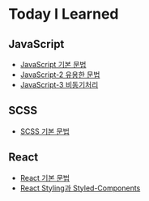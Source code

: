[javascriptlink]: ./JavaScript/javascript.md
[javascriptlinktwo]: ./JavaScript/javascript2.md
[javascriptlinkthree]: ./JavaScript/javascript3.md
[scsslink]: scss.md
[reactlink]: React.md
[reactlinktwo]: React2.md

# Today I Learned

## JavaScript

- [JavaScript 기본 문법][javascriptlink]
- [JavaScript-2 유용한 문법][javascriptlinktwo]
- [JavaScript-3 비동기처리][javascriptlinkthree]

## SCSS
- [SCSS 기본 문법][scsslink]

## React

- [React 기본 문법][reactlink]
- [React Styling과 Styled-Components][reactlinktwo]